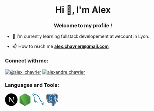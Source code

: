 <h1 align="center">Hi 👋, I'm Alex</h1>
<h3 align="center">Welcome to my profile !</h3>

- 🌱 I’m currently learning fullstack developement at wecount in Lyon.

- 📫 How to reach me **alex.chavrier@gmail.com**

<h3 align="left">Connect with me:</h3>
<p align="left">
<a href="https://twitter.com/@alex_chavrier" target="blank"><img align="center" src="https://raw.githubusercontent.com/rahuldkjain/github-profile-readme-generator/master/src/images/icons/Social/twitter.svg" alt="@alex_chavrier" height="30" width="40" /></a>
<a href="https://linkedin.com/in/alexandre chavrier" target="blank"><img align="center" src="https://raw.githubusercontent.com/rahuldkjain/github-profile-readme-generator/master/src/images/icons/Social/linked-in-alt.svg" alt="alexandre chavrier" height="30" width="40" /></a>
</p>

<h3 align="left">Languages and Tools:</h3>
<p 
  <img src="https://raw.githubusercontent.com/devicons/devicon/master/icons/typescript/typescript-original.svg" width="40" height="40"/>
  <img src="https://raw.githubusercontent.com/devicons/devicon/master/icons/nextjs/nextjs-original.svg" width="40" height="40"/>
  <img src="https://raw.githubusercontent.com/devicons/devicon/master/icons/nodejs/nodejs-original.svg" width="40" height="40"/>
  <img src="https://raw.githubusercontent.com/devicons/devicon/master/icons/mysql/mysql-original.svg" width="40" height="40"/>
  <img src="https://raw.githubusercontent.com/devicons/devicon/master/icons/postgresql/postgresql-original.svg" width="40" height="40"/>
</p>
